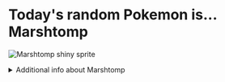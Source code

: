 # Today's random Pokemon is... Marshtomp

![Marshtomp shiny sprite](https://raw.githubusercontent.com/PokeAPI/sprites/master/sprites/pokemon/shiny/259.png)

<details>
<summary>Additional info about Marshtomp</summary>

| srpite type | image |
|------|------|
| back_default | ![Marshtomp back_default sprite](https://raw.githubusercontent.com/PokeAPI/sprites/master/sprites/pokemon/back/259.png) |
| back_shiny | ![Marshtomp back_shiny sprite](https://raw.githubusercontent.com/PokeAPI/sprites/master/sprites/pokemon/back/shiny/259.png) |
| front_default | ![Marshtomp front_default sprite](https://raw.githubusercontent.com/PokeAPI/sprites/master/sprites/pokemon/259.png) | </details>